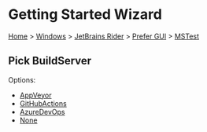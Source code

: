 <!--
GENERATED FILE - DO NOT EDIT
This file was generated by [MarkdownSnippets](https://github.com/SimonCropp/MarkdownSnippets).
Source File: /docs/mdsource/wiz/Windows_Rider_Gui_MSTest.source.md
To change this file edit the source file and then run MarkdownSnippets.
-->

# Getting Started Wizard

[Home](/docs/wiz/readme.md) > [Windows](Windows.md) > [JetBrains Rider](Windows_Rider.md) > [Prefer GUI](Windows_Rider_Gui.md) > [MSTest](Windows_Rider_Gui_MSTest.md)

## Pick BuildServer

Options:
 * [AppVeyor](Windows_Rider_Gui_MSTest_AppVeyor.md)
 * [GitHubActions](Windows_Rider_Gui_MSTest_GitHubActions.md)
 * [AzureDevOps](Windows_Rider_Gui_MSTest_AzureDevOps.md)
 * [None](Windows_Rider_Gui_MSTest_None.md)
